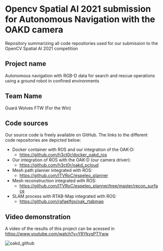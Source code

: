 # Opencv Spatial AI 2021 submission for Autonomous Navigation with the OAKD camera
Repository summarizing all code repositories used for our submission to the OpenCV Spatial AI 2021 competition

## Project name
Autonomous navigation with RGB-D data for search and rescue operations using a ground robot in confined environments

## Team Name
Guará Wolves FTW (For the Win)

## Code sources
Our source code is freely available on GitHub. The links to the different code repositories are depicted below:

- Docker container with ROS and our integration of the OAK-D: 
    - https://github.com/h3ct0r/docker_oakd_ros
- Our integration of ROS with the OAK-D (our camera driver): 
    - https://github.com/h3ct0r/oakd_pcloud
- Mesh path planner integrated with ROS: 
    - https://github.com/ITVRoC/espeleo_planner
- Mesh reconstruction integrated with ROS: 
    - https://github.com/ITVRoC/espeleo_planner/tree/master/recon_surface
- SLAM process with RTAB-Map integrated with ROS: 
    - https://github.com/rafaelfgs/oak_rtabmap

## Video demonstration
A video of the results of this project can be acessed in https://www.youtube.com/watch?v=Y6YkvsPTYww

![oakd_github](https://user-images.githubusercontent.com/2656938/128640037-c61afa5f-8fd4-43ab-91f5-d5018e4020f9.gif?v26)
